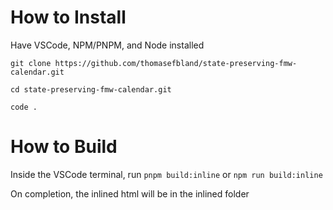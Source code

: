 # How to Install

Have VSCode, NPM/PNPM, and Node installed

`git clone https://github.com/thomasefbland/state-preserving-fmw-calendar.git`

`cd state-preserving-fmw-calendar.git`

`code .`

# How to Build

Inside the VSCode terminal, run `pnpm build:inline` or `npm run build:inline`

On completion, the inlined html will be in the inlined folder
